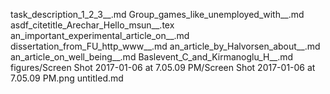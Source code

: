 task_description_1_2_3__.md
Group_games_like_unemployed_with__.md
asdf_citetitle_Arechar_Hello_msun__.tex
an_important_experimental_article_on__.md
dissertation_from_FU_http_www__.md
an_article_by_Halvorsen_about__.md
an_article_on_well_being__.md
Baslevent_C_and_Kirmanoglu_H__.md
figures/Screen Shot 2017-01-06 at 7.05.09 PM/Screen Shot 2017-01-06 at 7.05.09 PM.png
untitled.md
